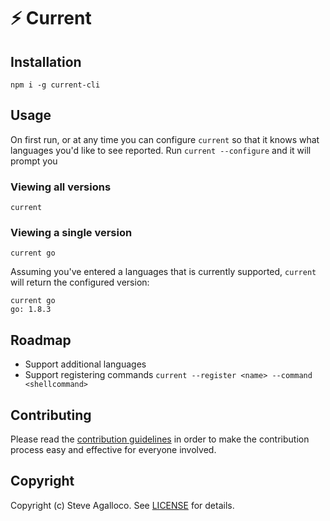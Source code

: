 # ⚡️ Current

## Installation

```
npm i -g current-cli
```

## Usage

On first run, or at any time you can configure `current` so that it knows what languages you'd like to see reported. Run `current --configure` and it will prompt you

### Viewing all versions

```shellcommand
current
```

### Viewing a single version

```shellcommand
current go
```

Assuming you've entered a languages that is currently supported, `current` will return the configured version:

```shellcommand
current go
go: 1.8.3
```

## Roadmap

* Support additional languages
* Support registering commands `current --register <name> --command <shellcommand>`

## Contributing

Please read the [contribution guidelines](CONTRIBUTING.md) in order to make the contribution process easy and effective for everyone involved.

## Copyright

Copyright (c) Steve Agalloco. See [LICENSE](https://github.com/stve/current-cli/blob/master/LICENSE.md) for details.
